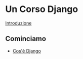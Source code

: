 # Un Corso Django

[Introduzione](./ch00-00-introduzione.md)

## Cominciamo

- [Cos'è Django](./ch01-00-cose-django.md)
